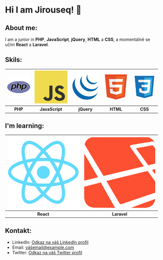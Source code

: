 # Hi I am Jirouseq! 👋

## About me:
I am a junior in **PHP**, **JavaScript**, **jQuery**, **HTML** a **CSS**, a momentálně se učím **React** a **Laravel**.

## Skils:
| ![PHP icon](https://raw.githubusercontent.com/devicons/devicon/master/icons/php/php-original.svg) | ![JavaScript icon](https://raw.githubusercontent.com/devicons/devicon/master/icons/javascript/javascript-original.svg) | ![jQuery icon](https://raw.githubusercontent.com/devicons/devicon/master/icons/jquery/jquery-original.svg) | ![HTML icon](https://raw.githubusercontent.com/devicons/devicon/master/icons/html5/html5-original.svg) | ![CSS icon](https://raw.githubusercontent.com/devicons/devicon/master/icons/css3/css3-original.svg) |
|:---:|:---:|:---:|:---:|:---:|
| **PHP** | **JavaScript** | **jQuery** | **HTML** | **CSS** | **React** | **Laravel** |


## I'm learning:
| ![React icon](https://raw.githubusercontent.com/devicons/devicon/master/icons/react/react-original.svg) | ![Laravel icon](https://raw.githubusercontent.com/devicons/devicon/master/icons/laravel/laravel-plain.svg) |
|:---:|:---:|
| **React** | **Laravel** |

## Kontakt:
- LinkedIn: [Odkaz na váš LinkedIn profil](odkaz)
- Email: vášemail@example.com
- Twitter: [Odkaz na váš Twitter profil](odkaz)
